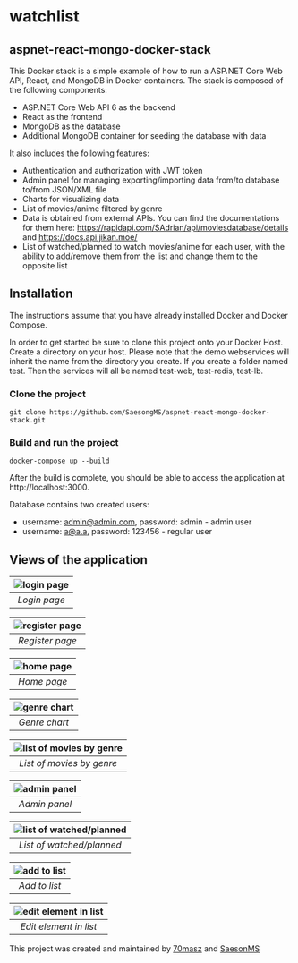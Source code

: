 # watchlist
## aspnet-react-mongo-docker-stack

This Docker stack is a simple example of how to run a ASP.NET Core Web API, React, and MongoDB in Docker containers. The stack is composed of the following components:
- ASP.NET Core Web API 6 as the backend
- React as the frontend
- MongoDB as the database
- Additional MongoDB container for seeding the database with data

It also includes the following features:
- Authentication and authorization with JWT token
- Admin panel for managing exporting/importing data from/to database to/from JSON/XML file
- Charts for visualizing data
- List of movies/anime filtered by genre
- Data is obtained from external APIs. You can find the documentations for them here: https://rapidapi.com/SAdrian/api/moviesdatabase/details and https://docs.api.jikan.moe/
- List of watched/planned to watch movies/anime for each user, with the ability to add/remove them from the list and change them to the opposite list

## Installation
The instructions assume that you have already installed Docker and Docker Compose.

In order to get started be sure to clone this project onto your Docker Host. Create a directory on your host. Please note that the demo webservices will inherit the name from the directory you create. If you create a folder named test. Then the services will all be named test-web, test-redis, test-lb.

### Clone the project
```
git clone https://github.com/SaesongMS/aspnet-react-mongo-docker-stack.git
```

### Build and run the project
```
docker-compose up --build
```

After the build is complete, you should be able to access the application at http://localhost:3000.

Database contains two created users:
- username: admin@admin.com, password: admin - admin user
- username: a@a.a, password: 123456 - regular user

## Views of the application

|![login page](examples/login.JPG)|
|:--:|
|*Login page*|

|![register page](examples/register.JPG)|
|:--:|
|*Register page*|

|![home page](examples/home.JPG)|
|:--:|
|*Home page*|

|![genre chart](examples/genre-chart.JPG)|
|:--:|
|*Genre chart*|

|![list of movies by genre](examples/genre-movies.JPG)|
|:--:|
|*List of movies by genre*|

|![admin panel](examples/admin-panel.JPG)|
|:--:|
|*Admin panel*|

|![list of watched/planned](examples/list.JPG)|
|:--:|
|*List of watched/planned*|

|![add to list](examples/list_add.jpg)|
|:--:|
|*Add to list*|

|![edit element in list](examples/list_edit.JPG)|
|:--:|
|*Edit element in list*|

This project was created and maintained by [70masz](https://github.com/70masz) and [SaesonMS](https://github.com/SaesongMS)
